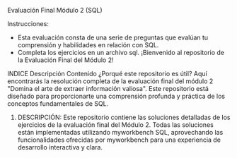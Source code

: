Evaluación Final Módulo 2 (SQL)

Instrucciones:
- Esta evaluación consta de una serie de preguntas que evalúan tu comprensión y habilidades en
relación con SQL.
- Completa los ejercicios en un archivo sql.
¡Bienvenido al repositorio de la Evaluación Final del Módulo 2!

INDICE
Descripción
Contenido
¿Porqué este repositorio es útil?
Aquí encontrarás la resolución completa de la evaluación final del módulo 2 "Domina el arte de extraer información valiosa". Este repositorio está diseñado para proporcionarte una comprensión profunda y práctica de los conceptos fundamentales de SQL.

1. DESCRIPCIÓN:
Este repositorio contiene las soluciones detalladas de los ejercicios de la evaluación final del Módulo 2. Todas las soluciones están implementadas utilizando myworkbench SQL, aprovechando las funcionalidades ofrecidas por myworkbench para una experiencia de desarrollo interactiva y clara.
